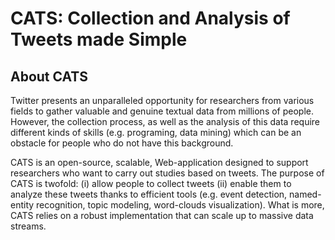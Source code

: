 # CATS: Collection and Analysis of Tweets made Simple

## About CATS

Twitter presents an unparalleled opportunity for researchers from various fields to gather valuable and genuine textual data from millions of people. However, the collection process, as well as the analysis of this data require different kinds of skills (e.g. programing, data mining) which can be an obstacle for people who do not have this background.

CATS is an open-source, scalable, Web-application designed to support researchers who want to carry out studies based on tweets. The purpose of CATS is twofold: (i) allow people to collect tweets (ii) enable them to analyze these tweets thanks to efficient tools (e.g. event detection, named-entity recognition, topic modeling, word-clouds visualization). What is more, CATS relies on a robust implementation that can scale up to massive data streams.
